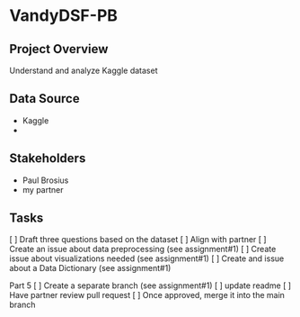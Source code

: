 # VandyDSF-PB

## Project Overview
Understand and analyze Kaggle dataset

## Data Source
- Kaggle
- 

## Stakeholders
- Paul Brosius
- my partner

## Tasks
[ ] Draft three questions based on the dataset
[ ] Align with partner
[ ] Create an issue about data preprocessing (see assignment#1)
[ ] Create issue about visualizations needed (see assignment#1)
[ ] Create and issue about a Data Dictionary (see assignment#1)

Part 5
[ ] Create a separate branch (see assignment#1)
  [ ] update readme
  [ ] Have partner review pull request
  [ ] Once approved, merge it into the main branch


